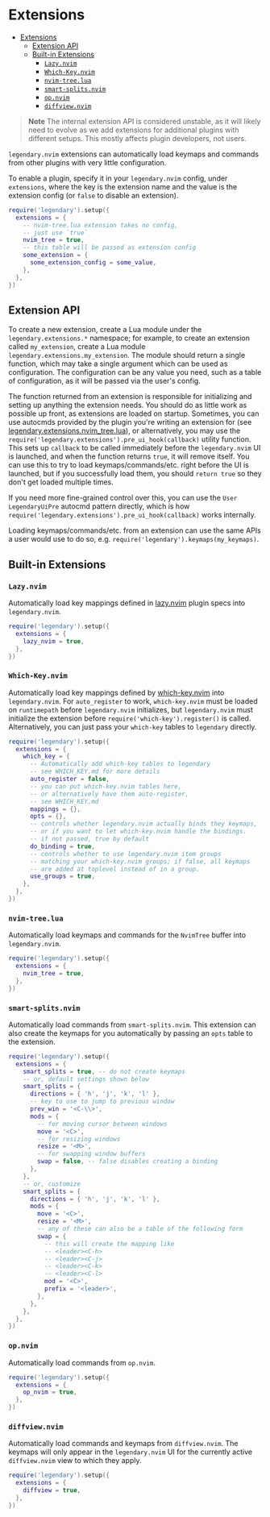 # Extensions

<!--toc:start-->

- [Extensions](#extensions)
  - [Extension API](#extension-api)
  - [Built-in Extensions](#built-in-extensions)
    - [`Lazy.nvim`](#lazynvim)
    - [`Which-Key.nvim`](#which-keynvim)
    - [`nvim-tree.lua`](#nvim-treelua)
    - [`smart-splits.nvim`](#smart-splitsnvim)
    - [`op.nvim`](#opnvim)
    - [`diffview.nvim`](#diffviewnvim)

<!--toc:end-->

> **Note**
> The internal extension API is considered unstable, as it will likely need to evolve as we add
> extensions for additional plugins with different setups. This mostly affects plugin developers,
> not users.

`legendary.nvim` extensions can automatically load keymaps and commands from other plugins with
very little configuration.

To enable a plugin, specify it in your `legendary.nvim` config, under `extensions`, where the key
is the extension name and the value is the extension config (or `false` to disable an extension).

```lua
require('legendary').setup({
  extensions = {
    -- nvim-tree.lua extension takes no config,
    -- just use `true`
    nvim_tree = true,
    -- this table will be passed as extension config
    some_extension = {
      some_extension_config = some_value,
    },
  },
})
```

## Extension API

To create a new extension, create a Lua module under the `legendary.extensions.*` namespace; for example, to create an
extension called `my_extension`, create a Lua module `legendary.extensions.my_extension`. The module should return a
single function, which may take a single argument which can be used as configuration. The configuration can be any value
you need, such as a table of configuration, as it will be passed via the user's config.

The function returned from an extension is responsible for initializing and setting up anything the extension needs.
You should do as little work as possible up front, as extensions are loaded on startup. Sometimes, you can use
autocmds provided by the plugin you're writing an extension for (see
[legendary.extensions.nvim_tree.lua](../lua/legendary/extensions/nvim_tree.lua)), or alternatively, you may use
the `require('legendary.extensions').pre_ui_hook(callback)` utility function. This sets up `callback` to be called
immediately before the `legendary.nvim` UI is launched, and when the function returns `true`, it will remove itself.
You can use this to try to load keymaps/commands/etc. right before the UI is launched, but if you successfully load
them, you should `return true` so they don't get loaded multiple times.

If you need more fine-grained control over this, you can use the `User LegendaryUiPre` autocmd pattern directly, which
is how `require('legendary.extensions').pre_ui_hook(callback)` works internally.

Loading keymaps/commands/etc. from an extension can use the same APIs a user would use to do so, e.g.
`require('legendary').keymaps(my_keymaps)`.

## Built-in Extensions

### `Lazy.nvim`

Automatically load key mappings defined in [lazy.nvim](https://github.com/folke/lazy.nvim) plugin specs
into `legendary.nvim`.

```lua
require('legendary').setup({
  extensions = {
    lazy_nvim = true,
  },
})
```

### `Which-Key.nvim`

Automatically load key mappings defined by [which-key.nvim](https://github.com/folke/which-key.nvim) into `legendary.nvim`.
For `auto_register` to work, `which-key.nvim` must be loaded on `runtimepath` before `legendary.nvim` initializes,
but `legendary.nvim` must initialize the extension before `require('which-key').register()` is called. Alternatively,
you can just pass your `which-key` tables to `legendary` directly.

```lua
require('legendary').setup({
  extensions = {
    which_key = {
      -- Automatically add which-key tables to legendary
      -- see WHICH_KEY.md for more details
      auto_register = false,
      -- you can put which-key.nvim tables here,
      -- or alternatively have them auto-register,
      -- see WHICH_KEY.md
      mappings = {},
      opts = {},
      -- controls whether legendary.nvim actually binds they keymaps,
      -- or if you want to let which-key.nvim handle the bindings.
      -- if not passed, true by default
      do_binding = true,
      -- controls whether to use legendary.nvim item groups
      -- matching your which-key.nvim groups; if false, all keymaps
      -- are added at toplevel instead of in a group.
      use_groups = true,
    },
  },
})
```

### `nvim-tree.lua`

Automatically load keymaps and commands for the `NvimTree` buffer into `legendary.nvim`.

```lua
require('legendary').setup({
  extensions = {
    nvim_tree = true,
  },
})
```

### `smart-splits.nvim`

Automatically load commands from `smart-splits.nvim`. This extension can also create the keymaps for you automatically
by passing an `opts` table to the extension.

```lua
require('legendary').setup({
  extensions = {
    smart_splits = true, -- do not create keymaps
    -- or, default settings shown below
    smart_splits = {
      directions = { 'h', 'j', 'k', 'l' },
      -- key to use to jump to previous window
      prev_win = '<C-\\>',
      mods = {
        -- for moving cursor between windows
        move = '<C>',
        -- for resizing windows
        resize = '<M>',
        -- for swapping window buffers
        swap = false, -- false disables creating a binding
      },
    },
    -- or, customize
    smart_splits = {
      directions = { 'h', 'j', 'k', 'l' },
      mods = {
        move = '<C>',
        resize = '<M>',
        -- any of these can also be a table of the following form
        swap = {
          -- this will create the mapping like
          -- <leader><C-h>
          -- <leader><C-j>
          -- <leader><C-k>
          -- <leader><C-l>
          mod = '<C>',
          prefix = '<leader>',
        },
      },
    },
  },
})
```

### `op.nvim`

Automatically load commands from `op.nvim`.

```lua
require('legendary').setup({
  extensions = {
    op_nvim = true,
  },
})
```

### `diffview.nvim`

Automatically load commands and keymaps from `diffview.nvim`. The keymaps will only appear in the `legendary.nvim`
UI for the currently active `diffview.nvim` view to which they apply.

```lua
require('legendary').setup({
  extensions = {
    diffview = true,
  },
})
```
